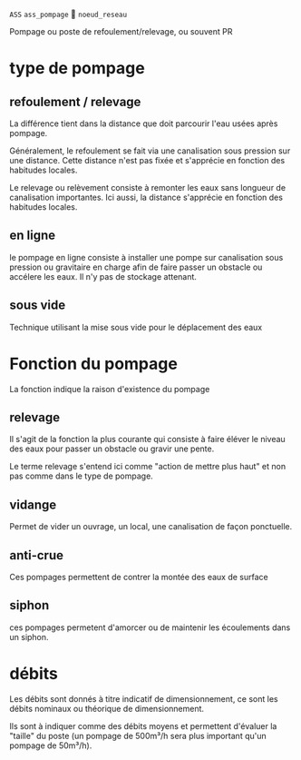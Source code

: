 `ASS` `ass_pompage` :link: `noeud_reseau`

Pompage ou poste de refoulement/relevage, ou souvent PR

# type de pompage

## refoulement  / relevage
La différence tient dans la distance que doit parcourir l'eau usées après pompage.

Généralement, le refoulement se fait via une canalisation sous pression sur une distance. Cette distance n'est pas fixée et s'apprécie en fonction des habitudes locales.

Le relevage ou relèvement consiste à remonter les eaux sans longueur de canalisation importantes. Ici aussi, la distance s'apprécie en fonction des habitudes locales.

## en ligne
le pompage en ligne consiste à installer une pompe sur canalisation sous pression ou gravitaire en charge afin de faire passer un obstacle ou accélere les eaux. Il n'y pas de stockage attenant.

## sous vide
Technique utilisant la mise sous vide pour le déplacement des eaux

# Fonction du pompage
La fonction indique la raison d'existence du pompage

## relevage
Il s'agit de la fonction la plus courante qui consiste à faire éléver le niveau des eaux pour passer un obstacle ou gravir une pente.

Le terme relevage s'entend ici comme "action de mettre plus haut" et non pas comme dans le type de pompage.

## vidange
Permet de vider un ouvrage, un local, une canalisation de façon ponctuelle.

## anti-crue
Ces pompages permettent de contrer la montée des eaux de surface

## siphon
ces pompages permetent d'amorcer ou de maintenir les écoulements dans un siphon.

# débits
Les débits sont donnés à titre indicatif de dimensionnement, ce sont les débits nominaux ou théorique de dimensionnement.

Ils sont à indiquer comme des débits moyens et permettent d'évaluer la "taille" du poste (un pompage de 500m³/h sera plus important qu'un pompage de 50m³/h).